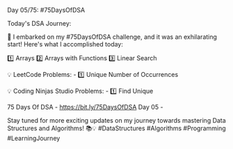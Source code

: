 Day 05/75: #75DaysOfDSA

Today's DSA Journey:

🚀 I embarked on my #75DaysOfDSA challenge, and it was an exhilarating start! Here's what I accomplished today:

1️⃣ Arrays
2️⃣ Arrays with Functions
3️⃣ Linear Search

💡 LeetCode Problems: -
		1️⃣ Unique Number of Occurrences

💡 Coding Ninjas Studio Problems: -
		1️⃣ Find Unique

75 Days Of DSA - https://bit.ly/75DaysOfDSA
Day 05 - 

Stay tuned for more exciting updates on my journey towards mastering Data Structures and Algorithms! 📚💡 #DataStructures #Algorithms #Programming #LearningJourney